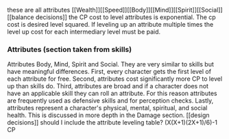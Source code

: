 these are all attributes [[Wealth]][[Speed]][[Body]][[Mind]][[Spirit]][[Social]]
[[balance decisions]] the CP cost to level attributes is exponential. The cp cost is desired level squared. If leveling up an attribute multiple times the level up cost for each intermediary level must be paid.

### Attributes (section taken from skills)

Attributes Body, Mind, Spirit and Social. They are very similar to skills but have meaningful differences. First, every character gets the first level of each attribute for free. Second, attributes cost significantly more CP to level up than skills do. Third, attributes are broad and if a character does not have an applicable skill they can roll an attribute. For this reason attributes are frequently used as defensive skills and for perception checks. Lastly, attributes represent a character's physical, mental, spiritual, and social health. This is discussed in more depth in the Damage section.
[[design decisions]] should I include the attribute leveling table? (X(X+1)(2X+1)/6)-1 CP